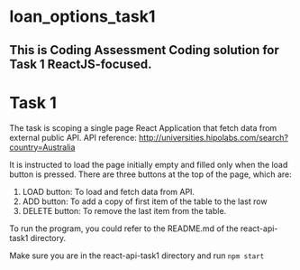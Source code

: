 # loan_options_task1

## This is Coding Assessment Coding solution for Task 1 ReactJS-focused.

# Task 1
The task is scoping a single page React Application that fetch data from external public API.
API reference: http://universities.hipolabs.com/search?country=Australia

It is instructed to load the page initially empty and filled only when the load button is pressed.
There are three buttons at the top of the page, which are:
1. LOAD button: To load and fetch data from API.
2. ADD button: To add a copy of first item of the table to the last row
3. DELETE button: To remove the last item from the table.

To run the program, you could refer to the README.md of the react-api-task1 directory.

Make sure you are in the react-api-task1 directory and run
`npm start`
